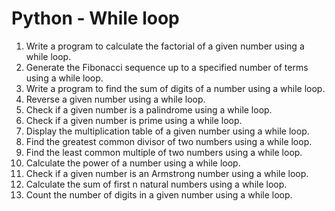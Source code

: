 # Python - While loop

1. Write a program to calculate the factorial of a given number using a while loop.
2. Generate the Fibonacci sequence up to a specified number of terms using a while loop.
3. Write a program to find the sum of digits of a number using a while loop.
4. Reverse a given number using a while loop.
5. Check if a given number is a palindrome using a while loop.
6. Check if a given number is prime using a while loop.
7. Display the multiplication table of a given number using a while loop.
8. Find the greatest common divisor of two numbers using a while loop.
9. Find the least common multiple of two numbers using a while loop.
10. Calculate the power of a number using a while loop.
11. Check if a given number is an Armstrong number using a while loop.
12. Calculate the sum of first n natural numbers using a while loop.
13. Count the number of digits in a given number using a while loop.
